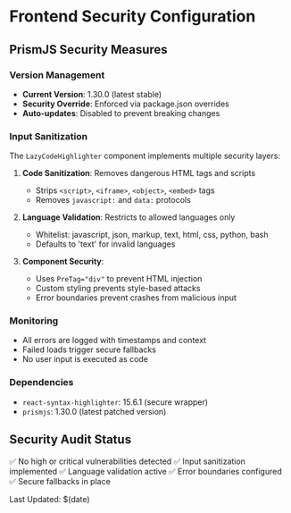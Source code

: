 # Frontend Security Configuration

## PrismJS Security Measures

### Version Management
- **Current Version**: 1.30.0 (latest stable)
- **Security Override**: Enforced via package.json overrides
- **Auto-updates**: Disabled to prevent breaking changes

### Input Sanitization
The `LazyCodeHighlighter` component implements multiple security layers:

1. **Code Sanitization**: Removes dangerous HTML tags and scripts
   - Strips `<script>`, `<iframe>`, `<object>`, `<embed>` tags
   - Removes `javascript:` and `data:` protocols
   
2. **Language Validation**: Restricts to allowed languages only
   - Whitelist: javascript, json, markup, text, html, css, python, bash
   - Defaults to 'text' for invalid languages

3. **Component Security**: 
   - Uses `PreTag="div"` to prevent HTML injection
   - Custom styling prevents style-based attacks
   - Error boundaries prevent crashes from malicious input

### Monitoring
- All errors are logged with timestamps and context
- Failed loads trigger secure fallbacks
- No user input is executed as code

### Dependencies
- `react-syntax-highlighter`: 15.6.1 (secure wrapper)
- `prismjs`: 1.30.0 (latest patched version)

## Security Audit Status
✅ No high or critical vulnerabilities detected
✅ Input sanitization implemented
✅ Language validation active
✅ Error boundaries configured
✅ Secure fallbacks in place

Last Updated: $(date)